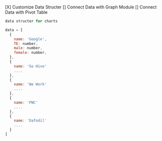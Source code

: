 [X] Customize Data Structer
[] Connect Data with Graph Module
[] Connect Data with Pivot Table

```javascript
data structer for charts

data = [
  {
    name: 'Google',
    TE: number,
    male: number,
    female: number,
  },
  {
    name: 'Go Hive'
    ....
  },
  {
    name: 'We Work'
    ....
  },
  {
    name: 'PWC'
    ....
  },
  {
    name: 'Dafodil'
    ....
  }
]

```
